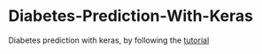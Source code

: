 # Diabetes-Prediction-With-Keras
Diabetes prediction with keras, by following the [tutorial](https://machinelearningmastery.com/tutorial-first-neural-network-python-keras/)

